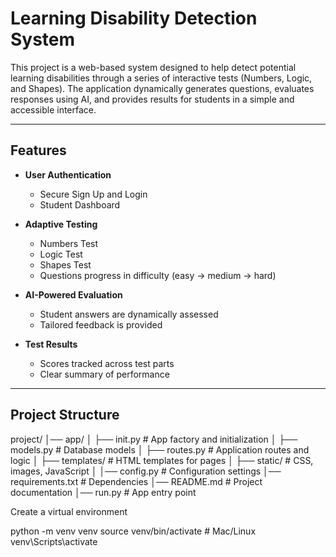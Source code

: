 # Learning Disability Detection System

This project is a web-based system designed to help detect potential learning disabilities through a series of interactive tests (Numbers, Logic, and Shapes). The application dynamically generates questions, evaluates responses using AI, and provides results for students in a simple and accessible interface.

---

##  Features

- **User Authentication**
  - Secure Sign Up and Login
  - Student Dashboard

- **Adaptive Testing**
  - Numbers Test
  - Logic Test
  - Shapes Test
  - Questions progress in difficulty (easy → medium → hard)

- **AI-Powered Evaluation**
  - Student answers are dynamically assessed
  - Tailored feedback is provided

- **Test Results**
  - Scores tracked across test parts
  - Clear summary of performance

---

## Project Structure


project/
│── app/
│ ├── init.py # App factory and initialization
│ ├── models.py # Database models
│ ├── routes.py # Application routes and logic
│ ├── templates/ # HTML templates for pages
│ ├── static/ # CSS, images, JavaScript
│
│── config.py # Configuration settings
│── requirements.txt # Dependencies
│── README.md # Project documentation
│── run.py # App entry point


Create a virtual environment

python -m venv venv
source venv/bin/activate   # Mac/Linux
venv\Scripts\activate 